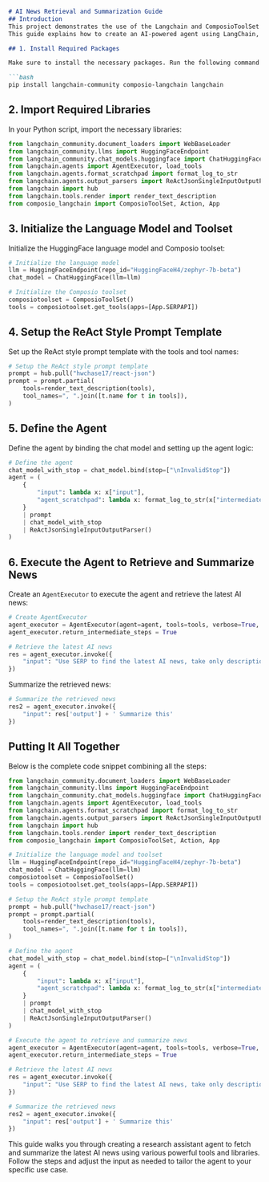 ```markdown
# AI News Retrieval and Summarization Guide
## Introduction
This project demonstrates the use of the Langchain and ComposioToolSet frameworks to automate the process of finding and summarizing the latest AI news. The framework orchestrates autonomous AI agents, enabling them to collaborate and execute complex tasks efficiently.
This guide explains how to create an AI-powered agent using LangChain, Composio, and HuggingFace to retrieve the latest AI news and summarize it. Follow these steps to set up and execute the process.

## 1. Install Required Packages

Make sure to install the necessary packages. Run the following command in your terminal:

```bash
pip install langchain-community composio-langchain langchain
```

## 2. Import Required Libraries

In your Python script, import the necessary libraries:

```python
from langchain_community.document_loaders import WebBaseLoader
from langchain_community.llms import HuggingFaceEndpoint
from langchain_community.chat_models.huggingface import ChatHuggingFace
from langchain.agents import AgentExecutor, load_tools
from langchain.agents.format_scratchpad import format_log_to_str
from langchain.agents.output_parsers import ReActJsonSingleInputOutputParser
from langchain import hub
from langchain.tools.render import render_text_description
from composio_langchain import ComposioToolSet, Action, App
```

## 3. Initialize the Language Model and Toolset

Initialize the HuggingFace language model and Composio toolset:

```python
# Initialize the language model
llm = HuggingFaceEndpoint(repo_id="HuggingFaceH4/zephyr-7b-beta")
chat_model = ChatHuggingFace(llm=llm)

# Initialize the Composio toolset
composiotoolset = ComposioToolSet()
tools = composiotoolset.get_tools(apps=[App.SERPAPI])
```

## 4. Setup the ReAct Style Prompt Template

Set up the ReAct style prompt template with the tools and tool names:

```python
# Setup the ReAct style prompt template
prompt = hub.pull("hwchase17/react-json")
prompt = prompt.partial(
    tools=render_text_description(tools),
    tool_names=", ".join([t.name for t in tools]),
)
```

## 5. Define the Agent

Define the agent by binding the chat model and setting up the agent logic:

```python
# Define the agent
chat_model_with_stop = chat_model.bind(stop=["\nInvalidStop"])
agent = (
    {
        "input": lambda x: x["input"],
        "agent_scratchpad": lambda x: format_log_to_str(x["intermediate_steps"]),
    }
    | prompt
    | chat_model_with_stop
    | ReActJsonSingleInputOutputParser()
)
```

## 6. Execute the Agent to Retrieve and Summarize News

Create an `AgentExecutor` to execute the agent and retrieve the latest AI news:

```python
# Create AgentExecutor
agent_executor = AgentExecutor(agent=agent, tools=tools, verbose=True, handle_parsing_errors=True)
agent_executor.return_intermediate_steps = True

# Retrieve the latest AI news
res = agent_executor.invoke({
    "input": "Use SERP to find the latest AI news, take only description of article."
})
```

Summarize the retrieved news:

```python
# Summarize the retrieved news
res2 = agent_executor.invoke({
    "input": res['output'] + ' Summarize this'
})
```

## Putting It All Together

Below is the complete code snippet combining all the steps:

```python
from langchain_community.document_loaders import WebBaseLoader
from langchain_community.llms import HuggingFaceEndpoint
from langchain_community.chat_models.huggingface import ChatHuggingFace
from langchain.agents import AgentExecutor, load_tools
from langchain.agents.format_scratchpad import format_log_to_str
from langchain.agents.output_parsers import ReActJsonSingleInputOutputParser
from langchain import hub
from langchain.tools.render import render_text_description
from composio_langchain import ComposioToolSet, Action, App

# Initialize the language model and toolset
llm = HuggingFaceEndpoint(repo_id="HuggingFaceH4/zephyr-7b-beta")
chat_model = ChatHuggingFace(llm=llm)
composiotoolset = ComposioToolSet()
tools = composiotoolset.get_tools(apps=[App.SERPAPI])

# Setup the ReAct style prompt template
prompt = hub.pull("hwchase17/react-json")
prompt = prompt.partial(
    tools=render_text_description(tools),
    tool_names=", ".join([t.name for t in tools]),
)

# Define the agent
chat_model_with_stop = chat_model.bind(stop=["\nInvalidStop"])
agent = (
    {
        "input": lambda x: x["input"],
        "agent_scratchpad": lambda x: format_log_to_str(x["intermediate_steps"]),
    }
    | prompt
    | chat_model_with_stop
    | ReActJsonSingleInputOutputParser()
)

# Execute the agent to retrieve and summarize news
agent_executor = AgentExecutor(agent=agent, tools=tools, verbose=True, handle_parsing_errors=True)
agent_executor.return_intermediate_steps = True

# Retrieve the latest AI news
res = agent_executor.invoke({
    "input": "Use SERP to find the latest AI news, take only description of article."
})

# Summarize the retrieved news
res2 = agent_executor.invoke({
    "input": res['output'] + ' Summarize this'
})
```

This guide walks you through creating a research assistant agent to fetch and summarize the latest AI news using various powerful tools and libraries. Follow the steps and adjust the input as needed to tailor the agent to your specific use case.